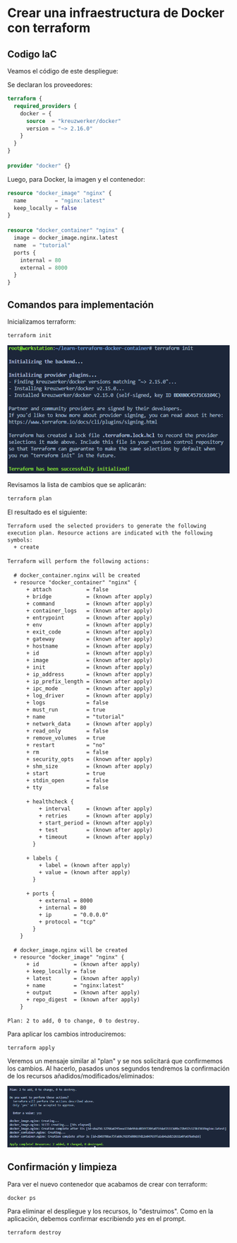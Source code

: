# Crear una infraestructura de Docker con terraform

## Codigo IaC

Veamos el código de este despliegue:

Se declaran los proveedores:
```terraform
terraform {
  required_providers {
    docker = {
      source  = "kreuzwerker/docker"
      version = "~> 2.16.0" 
    }
  }
}

provider "docker" {}
```

Luego, para Docker, la imagen y el contenedor:
```terraform
resource "docker_image" "nginx" {
  name         = "nginx:latest"
  keep_locally = false
}

resource "docker_container" "nginx" {
  image = docker_image.nginx.latest
  name  = "tutorial"
  ports {
    internal = 80
    external = 8000
  }
}
```

## Comandos para implementación

Inicializamos terraform:
```bash
terraform init
```

![Image](../z_images/image_1_init.png)

Revisamos la lista de cambios que se aplicarán:
```bash
terraform plan
```
El resultado es el siguiente:
```
Terraform used the selected providers to generate the following execution plan. Resource actions are indicated with the following symbols:
  + create

Terraform will perform the following actions:

  # docker_container.nginx will be created
  + resource "docker_container" "nginx" {
      + attach           = false
      + bridge           = (known after apply)
      + command          = (known after apply)
      + container_logs   = (known after apply)
      + entrypoint       = (known after apply)
      + env              = (known after apply)
      + exit_code        = (known after apply)
      + gateway          = (known after apply)
      + hostname         = (known after apply)
      + id               = (known after apply)
      + image            = (known after apply)
      + init             = (known after apply)
      + ip_address       = (known after apply)
      + ip_prefix_length = (known after apply)
      + ipc_mode         = (known after apply)
      + log_driver       = (known after apply)
      + logs             = false
      + must_run         = true
      + name             = "tutorial"
      + network_data     = (known after apply)
      + read_only        = false
      + remove_volumes   = true
      + restart          = "no"
      + rm               = false
      + security_opts    = (known after apply)
      + shm_size         = (known after apply)
      + start            = true
      + stdin_open       = false
      + tty              = false

      + healthcheck {
          + interval     = (known after apply)
          + retries      = (known after apply)
          + start_period = (known after apply)
          + test         = (known after apply)
          + timeout      = (known after apply)
        }

      + labels {
          + label = (known after apply)
          + value = (known after apply)
        }

      + ports {
          + external = 8000
          + internal = 80
          + ip       = "0.0.0.0"
          + protocol = "tcp"
        }
    }

  # docker_image.nginx will be created
  + resource "docker_image" "nginx" {
      + id           = (known after apply)
      + keep_locally = false
      + latest       = (known after apply)
      + name         = "nginx:latest"
      + output       = (known after apply)
      + repo_digest  = (known after apply)
    }

Plan: 2 to add, 0 to change, 0 to destroy.
```

Para aplicar los cambios introduciremos:
```bash
terraform apply
```

Veremos un mensaje similar al "plan" y se nos solicitará que confirmemos los cambios. Al hacerlo, pasados unos segundos tendremos la confirmación de los recursos añadidos/modificados/eliminados:

![Image](../z_images/image_2_apply.png)

## Confirmación y limpieza

Para ver el nuevo contenedor que acabamos de crear con terraform:
```bash
docker ps
```

Para eliminar el despliegue y los recursos, lo "destruimos". Como en la aplicación, debemos confirmar escribiendo _yes_ en el prompt.
```
terraform destroy
```